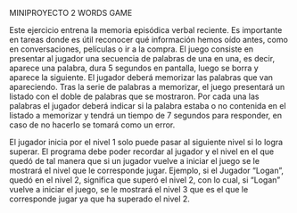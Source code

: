 MINIPROYECTO 2 WORDS GAME

Este ejercicio entrena la memoria episódica verbal reciente. Es importante en tareas donde
es útil reconocer qué información hemos oído antes, como en conversaciones, películas o ir
a la compra.
El juego consiste en presentar al jugador una secuencia de palabras de una en una, es
decir, aparece una palabra, dura 5 segundos en pantalla, luego se borra y aparece la
siguiente. El jugador deberá memorizar las palabras que van apareciendo.
Tras la serie de palabras a memorizar, el juego presentará un listado con el doble de
palabras que se mostraron. Por cada una las palabras el jugador deberá indicar si la palabra
estaba o no contenida en el listado a memorizar y tendrá un tiempo de 7 segundos para
responder, en caso de no hacerlo se tomará como un error.

El jugador inicia por el nivel 1 solo puede pasar al siguiente nivel si lo logra superar.
El programa debe poder recordar al jugador y el nivel en el que quedó de tal manera que si
un jugador vuelve a iniciar el juego se le mostrará el nivel que le corresponde jugar.
Ejemplo, si el Jugador “Logan”, quedó en el nivel 2, significa que superó el nivel 2, con lo
cual, si “Logan” vuelve a iniciar el juego, se le mostrará el nivel 3 que es el que le
corresponde jugar ya que ha superado el nivel 2.
